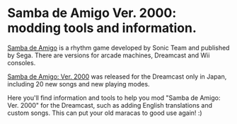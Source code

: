 # Samba de Amigo Ver. 2000: modding tools and information.
[Samba de Amigo](https://en.wikipedia.org/wiki/Samba_de_amigo) is a rhythm game developed by Sonic Team and published by Sega. There are versions for arcade machines, Dreamcast and Wii consoles.

[Samba de Amigo: Ver. 2000](https://en.wikipedia.org/wiki/Samba_de_amigo#Ver._2000) was released for the Dreamcast only in Japan, including 20 new songs and new playing modes.

Here you'll find information and tools to help you mod "Samba de Amigo: Ver. 2000" for the Dreamcast, such as adding English translations and custom songs. This can put your old maracas to good use again! :)

